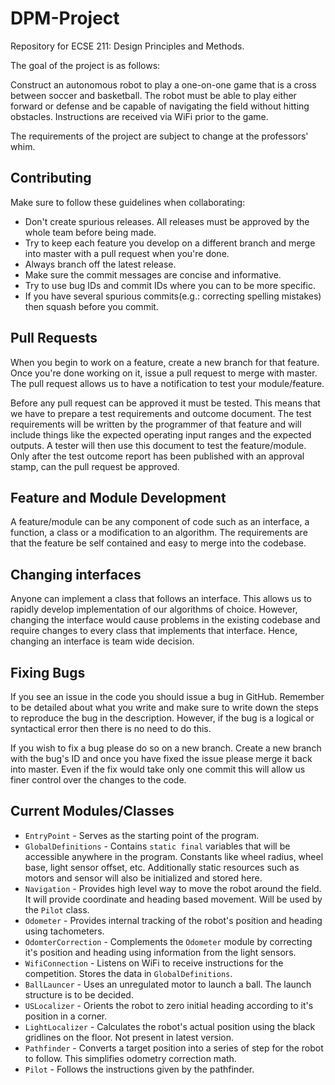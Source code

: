 # DPM-Project
Repository for ECSE 211: Design Principles and Methods.

The goal of the project is as follows:

Construct an autonomous robot to play a one-on-one game that is a cross between soccer
and basketball. The robot must be able to play either forward or defense and be capable
of navigating the field without hitting obstacles. Instructions are received via WiFi prior
to the game.

The requirements of the project are subject to change at the professors' whim.

## Contributing
Make sure to follow these guidelines when collaborating:
* Don't create spurious releases. All releases must be approved by the whole team before being made.
* Try to keep each feature you develop on a different branch and merge into master with a pull request when you're done.
* Always branch off the latest release.
* Make sure the commit messages are concise and informative.
* Try to use bug IDs and commit IDs where you can to be more specific.
* If you have several spurious commits(e.g.: correcting spelling mistakes) then squash before you commit.

## Pull Requests
When you begin to work on a feature, create a new branch for that feature. Once you're done working on it, issue a pull request
to merge with master. The pull request allows us to have a notification to test your module/feature.

Before any pull request can be approved it must be tested. This means that we have to prepare a test requirements and outcome document.
The test requirements will be written by the programmer of that feature and will include
things like the expected operating input ranges and the expected outputs. A tester will then use this document to
test the feature/module. Only after the test outcome report has been published with an approval stamp, can the pull request be approved.

## Feature and Module Development
A feature/module can be any component of code such as an interface, a function, a class or a modification to an algorithm. The requirements
are that the feature be self contained and easy to merge into the codebase.

## Changing interfaces
Anyone can implement a class that follows an interface. This allows us to rapidly develop implementation of our algorithms of choice.
However, changing the interface would cause problems in the existing codebase and require changes to every class that implements that interface. Hence, changing an interface is team wide decision.

## Fixing Bugs
If you see an issue in the code you should issue a bug in GitHub. Remember to be detailed about what you write
and make sure to write down the steps to reproduce the bug in the description. However, if the bug is a logical or syntactical error
then there is no need to do this.

If you wish to fix a bug please do so on a new branch. Create a new branch with the bug's ID and once you have fixed the issue please merge
it back into master. Even if the fix would take only one commit this will allow us finer control over the changes to the code.

## Current Modules/Classes
* `EntryPoint` - Serves as the starting point of the program.
* `GlobalDefinitions` - Contains `static final` variables that will be accessible anywhere in the program. Constants like wheel radius, wheel base, light sensor offset, etc. Additionally static resources such as motors and sensor will also be initialized and stored here.
* `Navigation` - Provides high level way to move the robot around the field. It will provide coordinate and heading based movement. Will be used by the `Pilot` class.
* `Odometer` - Provides internal tracking of the robot's position and heading using tachometers.
* `OdomterCorrection` - Complements the `Odometer` module by correcting it's position and heading using information from the light sensors.
* `WifiConnection` - Listens on WiFi to receive instructions for the competition. Stores the data in `GlobalDefinitions`.
* `BallLauncer` - Uses an unregulated motor to launch a ball. The launch structure is to be decided.
* `USLocalizer` - Orients the robot to zero initial heading according to it's position in a corner.
* `LightLocalizer` - Calculates the robot's actual position using the black gridlines on the floor. Not present in latest version.
* `Pathfinder` - Converts a target position into a series of step for the robot to follow. This simplifies odometry correction math.
* `Pilot` - Follows the instructions given by the pathfinder.
